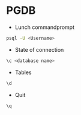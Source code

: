 # PGDB
- Lunch commandprompt
```bash
psql -U <Username>
```
- State of connection
```bash
\c <database name>
```

- Tables
```bash
\d 
```

- Quit
```bash
\q
```
